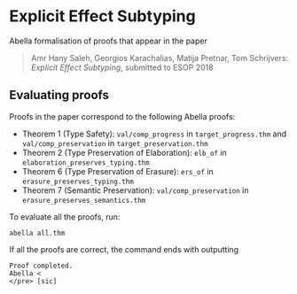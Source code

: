 # Explicit Effect Subtyping

Abella formalisation of proofs that appear in the paper
> Amr Hany Saleh, Georgios Karachalias, Matija Pretnar, Tom Schrijvers:
> *Explicit Effect Subtyping*,
> submitted to ESOP 2018


## Evaluating proofs

Proofs in the paper correspond to the following Abella proofs:

* Theorem 1 (Type Safety):
    `val/comp_progress` in `target_progress.thm` and
    `val/comp_preservation` in `target_preservation.thm`
* Theorem 2 (Type Preservation of Elaboration): `elb_of` in `elaboration_preserves_typing.thm`
* Theorem 6 (Type Preservation of Erasure): `ers_of` in `erasure_preserves_typing.thm`
* Theorem 7 (Semantic Preservation): `val/comp_preservation` in `erasure_preserves_semantics.thm`

To evaluate all the proofs, run:

    abella all.thm

If all the proofs are correct, the command ends with outputting

    Proof completed.
    Abella < 
    </pre> [sic]
